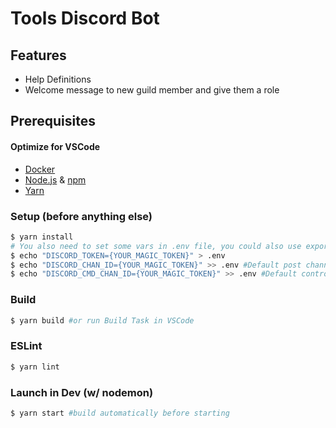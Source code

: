 # Tools Discord Bot

## Features
- Help Definitions
- Welcome message to new guild member and give them a role

## Prerequisites
#### Optimize for VSCode
- [Docker](https://www.docker.com/)
- [Node.js](https://nodejs.org) & [npm](https://www.npmjs.com/)
- [Yarn](https://yarnpkg.com)

### Setup (before anything else)
```bash
$ yarn install
# You also need to set some vars in .env file, you could also use export
$ echo "DISCORD_TOKEN={YOUR_MAGIC_TOKEN}" > .env
$ echo "DISCORD_CHAN_ID={YOUR_MAGIC_TOKEN}" >> .env #Default post channel id
$ echo "DISCORD_CMD_CHAN_ID={YOUR_MAGIC_TOKEN}" >> .env #Default control channel id
```

### Build
```bash
$ yarn build #or run Build Task in VSCode
```

### ESLint
```bash
$ yarn lint
```

### Launch in Dev (w/ nodemon)
```bash
$ yarn start #build automatically before starting
```

<!--### Test
```bash
$ yarn test #or run Test Task in VSCode
```-->
